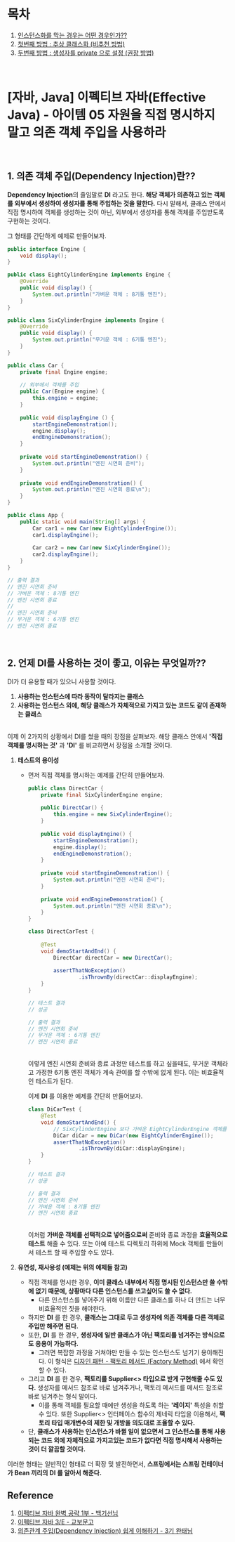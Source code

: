 # 목차

1. [인스턴스화를 막는 경우는 어떤 경우인가??](#1-인스턴스화를-막는-경우는-어떤-경우인가) <br/>
2. [첫번째 방법 : 추상 클래스화 (비추천 방법)](#2-첫번째-방법--추상-클래스화-비추천-방법) <br/>
3. [두번째 방법 : 생성자를 private 으로 설정 (권장 방법)](#3-두번째-방법--생성자를-private-으로-설정-권장-방법) <br/>

<br/>

# [자바, Java] 이펙티브 자바(Effective Java) - 아이템 05 자원을 직접 명시하지 말고 의존 객체 주입을 사용하라

<br/>

## 1. 의존 객체 주입(Dependency Injection)란??

**Dependency Injection**의 줄임말로 **DI** 라고도 한다. **해당 객체가 의존하고 있는 객체를 외부에서 생성하여 생성자를 통해 주입하는 것을 말한다.** 다시 말해서, 클래스 안에서 직접 명시하여 객체를 생성하는 것이 아닌, 외부에서 생성자를 통해 객체를 주입받도록 구현하는 것이다.

그 형태를 간단하게 예제로 만들어보자.

```java
public interface Engine {
    void display();
}
```

```java
public class EightCylinderEngine implements Engine {
    @Override
    public void display() {
        System.out.println("가벼운 객체 : 8기통 엔진");
    }
}
```

```java
public class SixCylinderEngine implements Engine {
    @Override
    public void display() {
        System.out.println("무거운 객체 : 6기통 엔진");
    }
}
```

```java
public class Car {
    private final Engine engine;
    
    // 외부에서 객체를 주입
    public Car(Engine engine) {
        this.engine = engine;
    }
    
    public void displayEngine () {
        startEngineDemonstration();
        engine.display();
        endEngineDemonstration();
    }
    
    private void startEngineDemonstration() {
        System.out.println("엔진 시연회 준비");
    }
    
    private void endEngineDemonstration() {
        System.out.println("엔진 시연회 종료\n");
    }
}
```

```java
public class App {
    public static void main(String[] args) {
        Car car1 = new Car(new EightCylinderEngine());
        car1.displayEngine();
    
        Car car2 = new Car(new SixCylinderEngine());
        car2.displayEngine();
    }
}

// 출력 결과
// 엔진 시연회 준비
// 가벼운 객체 : 8기통 엔진
// 엔진 시연회 종료
// 
// 엔진 시연회 준비
// 무거운 객체 : 6기통 엔진
// 엔진 시연회 종료
```

<br/>

## 2. 언제 DI를 사용하는 것이 좋고, 이유는 무엇일까??

DI가 더 유용할 때가 있으니 사용할 것이다.

1. **사용하는 인스턴스에 따라 동작이 달라지는 클래스**
2. **사용하는 인스턴스 외에, 해당 클래스가 자체적으로 가지고 있는 코드도 같이 존재하는 클래스**

<br/>이제 이 2가지의 상황에서 DI를 썼을 때의 장점을 살펴보자. 해당 클래스 안에서 **'직접 객체를 명시하는 것'** 과 **'DI'** 를 비교하면서 장점을 소개할 것이다.

1. **테스트의 용이성**

   - 먼저 직접 객체를 명시하는 예제를 간단히 만들어보자.

     ```java
     public class DirectCar {
         private final SixCylinderEngine engine;
         
         public DirectCar() {
             this.engine = new SixCylinderEngine();
         }
         
         public void displayEngine() {
             startEngineDemonstration();
             engine.display();
             endEngineDemonstration();
         }
         
         private void startEngineDemonstration() {
             System.out.println("엔진 시연회 준비");
         }
         
         private void endEngineDemonstration() {
             System.out.println("엔진 시연회 종료\n");
         }
     }
     ```

     ```java
     class DirectCarTest {
         
         @Test
         void demoStartAndEnd() {
             DirectCar directCar = new DirectCar();
         
             assertThatNoException()
                     .isThrownBy(directCar::displayEngine);
         }
     }
     
     // 테스트 결과
     // 성공
     
     // 출력 결과
     // 엔진 시연회 준비
     // 무거운 객체 : 6기통 엔진
     // 엔진 시연회 종료
     ```

     <br/>이렇게 엔진 시연회 준비와 종료 과정만 테스트를 하고 싶을때도, 무거운 객체라고 가정한 6기통 엔진 객체가 계속 관여를 할 수밖에 없게 된다. 이는 비효율적인 테스트가 된다.

     이제 **DI** 를 이용한 예제를 간단히 만들어보자.

     ```java
     class DiCarTest {
         @Test
         void demoStartAndEnd() {
             // SixCylinderEngine 보다 가벼운 EightCylinderEngine 객체를 의도적으로 주입
             DiCar diCar = new DiCar(new EightCylinderEngine());
             assertThatNoException()
                     .isThrownBy(diCar::displayEngine);
         }
     }
     
     // 테스트 결과
     // 성공
     
     // 출력 결과
     // 엔진 시연회 준비
     // 가벼운 객체 : 8기통 엔진
     // 엔진 시연회 종료
     ```

     <br/>이처럼 **가벼운 객체를 선택적으로 넣어줌으로써** 준비와 종료 과정을 **효율적으로 테스트** 해줄 수 있다. 또는 아예 테스트 디렉토리 하위에 Mock 객체를 만들어서 테스트 할 때 주입할 수도 있다.<br/>

2. **유연성, 재사용성 (예제는 위의 예제들 참고)**

   - 직접 객체를 명시한 경우, **이미 클래스 내부에서 직접 명시된 인스턴스만 쓸 수밖에 없기 때문에, 상황마다 다른 인스턴스를 쓰고싶어도 쓸 수 없다.**
     - 다른 인스턴스를 넣어주기 위해 이름만 다른 클래스를 하나 더 만드는 너무 비효율적인 짓을 해야한다.
   - 하지만 **DI** 를 한 경우, **클래스는 그대로 두고 생성자에 의존 객체를 다른 객체로 주입만 해주면 된다.**
   - 또한, **DI** 를 한 경우, **생성자에 일반 클래스가 아닌 팩토리를 넘겨주는 방식으로도 응용이 가능하다.**
     - 그러면 복잡한 과정을 거쳐야만 만들 수 있는 인스턴스도 넘기기 용이해진다. 이 형식은 [디자인 패턴 - 팩토리 메서드 (Factory Method)](https://bit.ly/3cyR5oC) 에서 확인할 수 있다.
   - 그리고 **DI** 를 한 경우, **팩토리를 Supplier<> 타입으로 받게 구현해줄 수도 있다.** 생성자를 메서드 참조로 바로 넘겨주거나, 팩토리 메서드를 메서드 참조로 바로 넘겨주는 형식 말이다.
     - 이를 통해 객체를 필요할 때에만 생성을 하도록 하는 **'레이지'** 특성을 취할 수 있다. 또한 Supplier<> 인터페이스 함수의 제네릭 타입을 이용해서, **팩토리 타입 매개변수의 제한 및 개방을 의도대로 조율할 수 있다.**
   - 단, **클래스가 사용하는 인스턴스가 바뀔 일이 없으면서 그 인스턴스를 통해 사용되는 코드 외에 자체적으로 가지고있는 코드가 없다면 직접 명시해서 사용하는 것이 더 깔끔할 것이다.**<br/>

이러한 형태는 일반적인 형태로 더 확장 및 발전하면서, **스프링에서는 스프링 컨테이너가 Bean 끼리의 DI 를 알아서 해준다.**





## Reference

1. [이펙티브 자바 완벽 공략 1부 - 백기선님](https://www.inflearn.com/course/%EC%9D%B4%ED%8E%99%ED%8B%B0%EB%B8%8C-%EC%9E%90%EB%B0%94-1)
2. [이펙티브 자바 3/E - 교보문고](https://product.kyobobook.co.kr/detail/S000001033066)
3. [의존관계 주입(Dependency Injection) 쉽게 이해하기 - 3기 완태님](https://tecoble.techcourse.co.kr/post/2021-04-27-dependency-injection/)